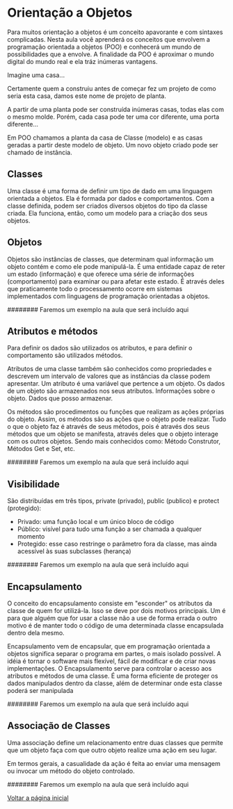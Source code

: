 # Orientação a Objetos
Para muitos orientação a objetos é um conceito apavorante e com sintaxes complicadas. Nesta aula você aprenderá os conceitos que envolvem a programação orientada a objetos (POO) e conhecerá um mundo de possibilidades que a envolve.
A finalidade da POO é aproximar o mundo digital do mundo real e ela tráz inúmeras vantagens.

Imagine uma casa...

Certamente quem a construiu antes de começar fez um projeto de como seria esta casa, damos este nome de projeto de planta.

A partir de uma planta pode ser construída inúmeras casas, todas elas com o mesmo molde. Porém, cada casa pode ter uma cor diferente, uma porta diferente...

Em POO chamamos a planta da casa de Classe (modelo) e as casas geradas a partir deste modelo de objeto. Um novo objeto criado pode ser chamado de instância.

## Classes 
Uma classe é uma forma de definir um tipo de dado em uma linguagem orientada a objetos. Ela é formada por dados e comportamentos.
Com a classe definida, podem ser criados diversos objetos do tipo da classe criada. Ela funciona, então, como um modelo para a criação dos seus objetos.

## Objetos
Objetos são instâncias de classes, que determinam qual informação um objeto contém e como ele pode manipulá-la. É uma entidade capaz de reter um estado (informação) e que oferece uma série de informações (comportamento) para examinar ou para afetar este estado. É através deles que praticamente todo o processamento ocorre em sistemas implementados com linguagens de programação orientadas a objetos.

######## Faremos um exemplo na aula que será incluído aqui

## Atributos e métodos
Para definir os dados são utilizados os atributos, e para definir o comportamento são utilizados métodos. 

Atributos de uma classe também são conhecidos como propriedades e descrevem um intervalo de valores que as instâncias da classe podem apresentar.
Um atributo é uma variável que pertence a um objeto. Os dados de um objeto são armazenados nos seus atributos.
Informações sobre o objeto. Dados que posso armazenar.

Os métodos são procedimentos ou funções que realizam as ações próprias do objeto. Assim, os métodos são as ações que o objeto pode realizar. Tudo o que o objeto faz é através de seus métodos, pois é através dos seus métodos que um objeto se manifesta, através deles que o objeto interage com os outros objetos.
Sendo mais conhecidos como: Método Construtor, Métodos Get e Set, etc.

######## Faremos um exemplo na aula que será incluído aqui


## Visibilidade

São distribuídas em três tipos, private (privado), public (publico) e protect (protegido):
- Privado: uma função local e um único bloco de código
- Público: visível para tudo uma função a ser chamada a qualquer momento
- Protegido: esse caso restringe o parâmetro fora da classe, mas ainda acessível às suas subclasses (herança)

######## Faremos um exemplo na aula que será incluído aqui

## Encapsulamento

O conceito do encapsulamento consiste em "esconder" os atributos da classe de quem for utilizá-la. Isso se deve por dois motivos principais.
Um é para que alguém que for usar a classe não a use de forma errada o outro motivo é de manter todo o código de uma determinada classe encapsulada dentro dela mesmo.

Encapsulamento vem de encapsular, que em programação orientada a objetos significa separar o programa em partes, o mais isolado possível. A idéia é tornar o software mais flexível, fácil de modificar e de criar novas implementações. O Encapsulamento serve para controlar o acesso aos atributos e métodos de uma classe. É uma forma eficiente de proteger os dados manipulados dentro da classe, além de determinar onde esta classe poderá ser manipulada

######## Faremos um exemplo na aula que será incluído aqui

## Associação de Classes

Uma associação define um relacionamento entre duas classes que permite que um objeto faça com que outro objeto realize uma ação em seu lugar.

Em termos gerais, a casualidade da ação é feita ao enviar uma mensagem ou invocar um método do objeto controlado.

######## Faremos um exemplo na aula que será incluído aqui

[Voltar a página inicial](../README.md)




